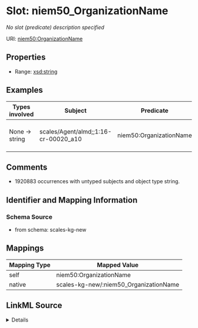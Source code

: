 

# Slot: niem50_OrganizationName


_No slot (predicate) description specified_





URI: [niem50:OrganizationName](http://release.niem.gov/niem/niem-core/5.0/OrganizationName)



<!-- no inheritance hierarchy -->








## Properties

* Range: [xsd:string](xsd:string)






## Examples

| Types involved | Subject | Predicate | Object |
| --- | --- | --- | --- |
| None → string | scales/Agent/almd;;1:16-cr-00020_a10 | niem50:OrganizationName | US Attorney's Office - MDAL |


## Comments

* 1920883 occurrences with untyped subjects and object type string.

## Identifier and Mapping Information







### Schema Source


* from schema: scales-kg-new




## Mappings

| Mapping Type | Mapped Value |
| ---  | ---  |
| self | niem50:OrganizationName |
| native | scales-kg-new/:niem50_OrganizationName |




## LinkML Source

<details>
```yaml
name: niem50_OrganizationName
description: No slot (predicate) description specified
comments:
- 1920883 occurrences with untyped subjects and object type string.
examples:
- description: None → string
  object:
    example_object: US Attorney's Office - MDAL
    example_object_type: string
    example_predicate: niem50:OrganizationName
    example_subject: scales/Agent/almd;;1:16-cr-00020_a10
    example_subject_type: None
from_schema: scales-kg-new
rank: 1000
slot_uri: niem50:OrganizationName
alias: niem50_OrganizationName
range: string

```
</details>